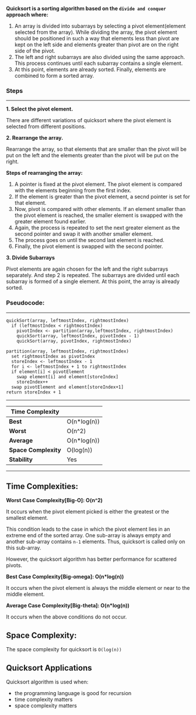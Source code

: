 **Quicksort is a sorting algorithm based on the `divide and conquer` approach where:**
1. An array is divided into subarrays by selecting a pivot element(element selected from the array).
   While dividing the array, the pivot element should be positioned in such a way that elements less than pivot are kept on the left side and elements greater than pivot are on the right side of the pivot.
2. The left and right subarrays are also divided using the same approach. This process continues until each subarray contains a single element.
3. At this point, elements are already sorted. Finally, elements are combined to form a sorted array.


### **Steps**
---
**1. Select the pivot element.**

There are different variations of quicksort where the pivot element is selected from different positions.

**2. Rearrange the array.**

Rearrange the array, so that elements that are smaller than the pivot will be put on the left and the elements greater than the pivot will be put on the right.

**Steps of rearranging the array:**
   1.  A pointer is fixed at the pivot element. The pivot element is compared with the elements beginning from the first index.
   2.  If the element is greater than the pivot element, a secnd pointer is set for that element.
   3.  Now, pivot is compared with other elements. If an element smaller than the pivot element is reached, the smaller element is swapped with the greater element found earlier.
   4.  Again, the process is repeated to set the next greater element as the second pointer and swap it with another smaller element.
   5.  The process goes on until the second last element is reached.
   6.  Finally, the pivot element is swapped with the second pointer.


**3. Divide Subarrays**

Pivot elements are again chosen for the left and the right subarrays separately. And step 2 is repeated. The subarrays are divided until each subarray is formed of a single element. At this point, the array is already sorted.


### **Pseudocode:**
---
```
quickSort(array, leftmostIndex, rightmostIndex)
  if (leftmostIndex < rightmostIndex)
    pivotIndex <- partition(array,leftmostIndex, rightmostIndex)
    quickSort(array, leftmostIndex, pivotIndex - 1)
    quickSort(array, pivotIndex, rightmostIndex)

partition(array, leftmostIndex, rightmostIndex)
  set rightmostIndex as pivotIndex
  storeIndex <- leftmostIndex - 1
  for i <- leftmostIndex + 1 to rightmostIndex
  if element[i] < pivotElement
    swap element[i] and element[storeIndex]
    storeIndex++
  swap pivotElement and element[storeIndex+1]
return storeIndex + 1
```
---
| **Time Complexity**  |             |
| -------------------- | ----------- |
| **Best**             | O(n*log(n)) |
| **Worst**            | O(n^2)      |
| **Average**          | O(n*log(n)) |
| **Space Complexity** | O(log(n))   |
| **Stability**        | Yes         |
---

**Time Complexities:**
---

**Worst Case Complexity[Big-O]: O(n^2)**

It occurs when the pivot element picked is either the greatest or the smallest element.

This condition leads to the case in which the pivot element lies in an extreme end of the sorted array. One sub-array is always empty and another sub-array contains `n-1` elements. Thus, quicksort is called only on this sub-array.

However, the quicksort algorithm has better performance for scattered pivots.

**Best Case Complexity[Big-omega]: O(n*log(n))**

It occurs when the pivot element is always the middle element or near to the middle element.

**Average Case Complexity[Big-theta]: O(n*log(n))**

It occurs when the above conditions do not occur.

**Space Complexity:**
---

The space complexity for quicksort is `O(log(n))`

**Quicksort Applications**
---
Quicksort algorithm is used when:

- the programming language is good for recursion
- time complexity matters
- space complexity matters